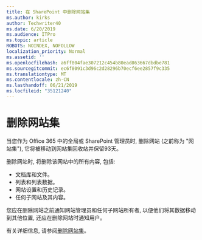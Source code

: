 ```yaml
---
title: 在 SharePoint 中删除网站集
ms.author: kirks
author: Techwriter40
ms.date: 6/20/2019
ms.audience: ITPro
ms.topic: article
ROBOTS: NOINDEX, NOFOLLOW
localization_priority: Normal
ms.assetid: ''
ms.openlocfilehash: a6ff804fae307212c454b80ead863667dbdbe781
ms.sourcegitcommit: ec6f8091c3d96c2d28296b70ecf6ee2857f9c335
ms.translationtype: MT
ms.contentlocale: zh-CN
ms.lasthandoff: 06/21/2019
ms.locfileid: "35121240"
---
```

# <a name="delete-a-site-collection"></a>删除网站集

当您作为 Office 365 中的全局或 SharePoint 管理员时, 删除网站 (之前称为 "网站集"), 它将被移动到网站集回收站并保留93天。 

删除网站时, 将删除该网站中的所有内容, 包括:

- 文档库和文件。
- 列表和列表数据。
- 网站设置和历史记录。
- 任何子网站及其内容。

您应在删除网站之前通知网站管理员和任何子网站所有者, 以便他们将其数据移动到其他位置, 还应在删除网站时通知用户。 

有关详细信息, 请参阅[删除网站集](https://docs.microsoft.com/en-us/sharepoint/delete-site-collection)。 